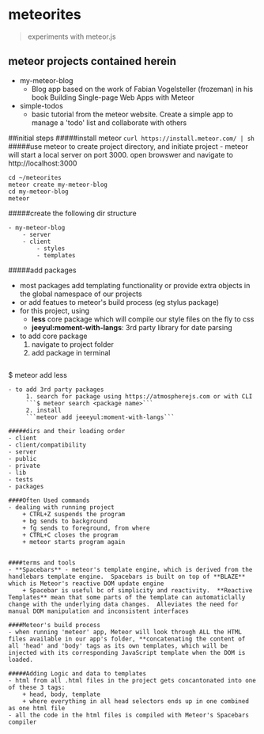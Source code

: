 # meteorites
> experiments with meteor.js
 
## meteor projects contained herein
- my-meteor-blog
    + Blog app based on the work of Fabian Vogelsteller (frozeman) in his book Building Single-page Web Apps with Meteor
- simple-todos
    + basic tutorial from the meteor website.  Create a simple app to manage a 'todo' list and collaborate with others

##initial steps
#####install meteor
```curl https://install.meteor.com/ | sh```
#####use meteor to create project directory, and initiate project
     - meteor will start a local server on port 3000.  open browswer and navigate to http://localhost:3000   
```
cd ~/meteorites
meteor create my-meteor-blog
cd my-meteor-blog
meteor
```
#####create the following dir structure  
```  
- my-meteor-blog
    - server
    - client
        - styles
        - templates  
```    

#####add packages
- most packages add templating functionality or provide extra objects in the global namespace of our projects
- or add featues to meteor's build process (eg stylus package)
- for this project, using 
    - **less** core package which will compile our style files on the fly to css
    - **jeeyul:moment-with-langs**: 3rd party library for date parsing
- to add core package  
    1. navigate to project folder
    2. add package in terminal
>```
$ meteor add less
```
- to add 3rd party packages
     1. search for package using https://atmospherejs.com or with CLI
     ```$ meteor search <package name>```
     2. install
     ```meteor add jeeeyul:moment-with-langs```

#####dirs and their loading order
- client
- client/compatibility
- server
- public
- private
- lib
- tests
- packages

####Often Used commands
- dealing with running project
    + CTRL+Z suspends the program
    + bg sends to background
    + fg sends to foreground, from where
    + CTRL+C closes the program
    + meteor starts program again


####terms and tools
- **Spacebars** - meteor's template engine, which is derived from the handlebars template engine.  Spacebars is built on top of **BLAZE** which is Meteor's reactive DOM update engine
    + Spacebar is useful bc of simplicity and reactivity.  **Reactive Templates** mean that some parts of the template can automaticlally change with the underlying data changes.  Alleviates the need for manual DOM manipulation and inconsistent interfaces

####Meteor's build process
- when running 'meteor' app, Meteor will look through ALL the HTML files available in our app's folder, **concatenating the content of all 'head' and 'body' tags as its own templates, which will be injected with its corresponding JavaScript template when the DOM is loaded.

#####Adding Logic and data to templates
- html from all .html files in the project gets concantonated into one of these 3 tags:
    + head, body, template
    + where everything in all head selectors ends up in one combined as one html file
- all the code in the html files is compiled with Meteor's Spacebars compiler

 

